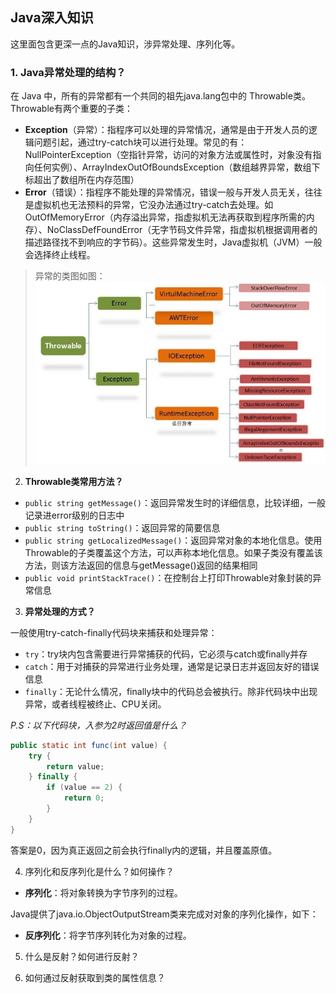 ## Java深入知识

这里面包含更深一点的Java知识，涉异常处理、序列化等。

### **1. Java异常处理的结构？**
   
在 Java 中，所有的异常都有一个共同的祖先java.lang包中的 Throwable类。Throwable有两个重要的子类：
* **Exception**（异常）：指程序可以处理的异常情况，通常是由于开发人员的逻辑问题引起，通过try-catch块可以进行处理。常见的有：NullPointerException（空指针异常，访问的对象方法或属性时，对象没有指向任何实例）、ArrayIndexOutOfBoundsException（数组越界异常，数组下标超出了数组所在内存范围）
* **Error**（错误）：指程序不能处理的异常情况，错误一般与开发人员无关，往往是虚拟机也无法预料的异常，它没办法通过try-catch去处理。如OutOfMemoryError（内存溢出异常，指虚拟机无法再获取到程序所需的内存）、NoClassDefFoundError（无字节码文件异常，指虚拟机根据调用者的描述路径找不到响应的字节码）。这些异常发生时，Java虚拟机（JVM）一般会选择终止线程。

>异常的类图如图：
![](images/exception.png)

2. **Throwable类常用方法？**
 * `public string getMessage()`：返回异常发生时的详细信息，比较详细，一般记录进error级别的日志中
 * `public string toString()`：返回异常的简要信息
 * `public string getLocalizedMessage()`：返回异常对象的本地化信息。使用Throwable的子类覆盖这个方法，可以声称本地化信息。如果子类没有覆盖该方法，则该方法返回的信息与getMessage()返回的结果相同
 * `public void printStackTrace()`：在控制台上打印Throwable对象封装的异常信息

3. **异常处理的方式？**
   
一般使用try-catch-finally代码块来捕获和处理异常：
* `try`：try块内包含需要进行异常捕获的代码，它必须与catch或finally并存
* `catch`：用于对捕获的异常进行业务处理，通常是记录日志并返回友好的错误信息
* `finally`：无论什么情况，finally块中的代码总会被执行。除非代码块中出现异常，或者线程被终止、CPU关闭。

*P.S：以下代码块，入参为2时返回值是什么？*
```java
public static int func(int value) {
    try {
        return value;
    } finally {
        if (value == 2) {
            return 0;
        }
    }
}
```
答案是0，因为真正返回之前会执行finally内的逻辑，并且覆盖原值。

4. 序列化和反序列化是什么？如何操作？

* **序列化**：将对象转换为字节序列的过程。

 Java提供了java.io.ObjectOutputStream类来完成对对象的序列化操作，如下：



* **反序列化**：将字节序列转化为对象的过程。

5. 什么是反射？如何进行反射？

6. 如何通过反射获取到类的属性信息？
